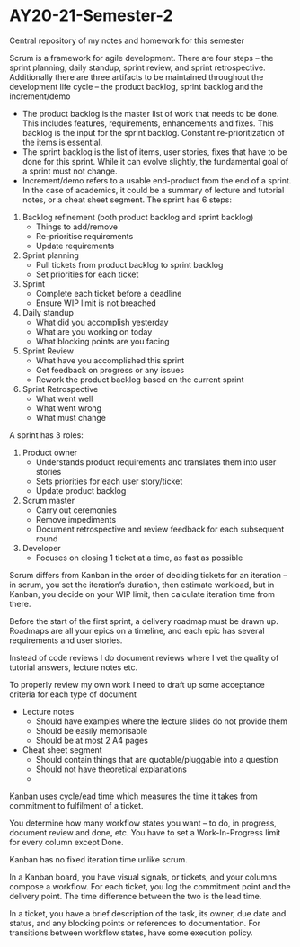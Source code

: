 # AY20-21-Semester-2
Central repository of my notes and homework for this semester

Scrum is a framework for agile development. 
There are four steps – the sprint planning, daily standup, sprint review, and sprint retrospective.
Additionally there are three artifacts to be maintained throughout the development life cycle – the product backlog, sprint backlog and the increment/demo
-	The product backlog is the master list of work that needs to be done. This includes features, requirements, enhancements and fixes. This backlog is the input for the sprint backlog. Constant re-prioritization of the items is essential.
-	The sprint backlog is the list of items, user stories, fixes that have to be done for this sprint. While it can evolve slightly, the fundamental goal of a sprint must not change.
-	Increment/demo refers to a usable end-product from the end of a sprint. In the case of academics, it could be a summary of lecture and tutorial notes, or a cheat sheet segment. 
The sprint has 6 steps:
1.	Backlog refinement (both product backlog and sprint backlog) 
	-	Things to add/remove
	- Re-prioritise requirements
	- Update requirements
2.	Sprint planning 
	- Pull tickets from product backlog to sprint backlog
	- Set priorities for each ticket
3.	Sprint
	 -  Complete each ticket before a deadline
	 - Ensure WIP limit is not breached
4.	Daily standup
	-	What did you accomplish yesterday
	-	What are you working on today
	-	What blocking points are you facing
5.	Sprint Review
	-	What have you accomplished this sprint
	-	Get feedback on progress or any issues 
	-	Rework the product backlog based on the current sprint
6.	Sprint Retrospective
	-	What went well
	-	What went wrong
	-	What must change

A sprint has 3 roles:
1.	Product owner
	-	Understands product requirements and translates them into user stories
    - 	Sets priorities for each user story/ticket
	-	Update product backlog
2.	Scrum master
	-	Carry out ceremonies
	-	Remove impediments
	-	Document retrospective and review feedback for each subsequent round
3.	Developer
	- Focuses on closing 1 ticket at a time, as fast as possible

Scrum differs from Kanban in the order of deciding tickets for an iteration – in scrum, you set the iteration’s duration, then estimate workload, but in Kanban, you decide on your WIP limit, then calculate iteration time from there.

Before the start of the first sprint, a delivery roadmap must be drawn up. Roadmaps are all your epics on a timeline, and each epic has several requirements and user stories.

Instead of code reviews I do document reviews where I vet the quality of tutorial answers, lecture notes etc.

To properly review my own work I need to draft up some acceptance criteria for each type of document
-	Lecture notes
	-	Should have examples where the lecture slides do not provide them
	-	Should be easily memorisable 
	-	Should be at most 2 A4 pages
-	Cheat sheet segment
    -	Should contain things that are quotable/pluggable into a question
	-	Should not have theoretical explanations
	-	
Kanban uses cycle/ead time which measures the time it takes from commitment to fulfilment of a ticket.

You determine how many workflow states you want – to do, in progress, document review and done, etc. You have to set a Work-In-Progress limit for every column except Done. 

Kanban has no fixed iteration time unlike scrum.

In a Kanban board, you have visual signals, or tickets, and your columns compose a workflow. For each ticket, you log the commitment point and the delivery point. The time difference between the two is the lead time.

In a ticket, you have a brief description of the task, its owner, due date and status, and any blocking points or references to documentation. For transitions between workflow states, have some execution policy.


